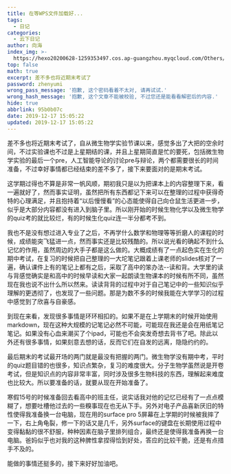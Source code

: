 ```yaml
---
title: 在等WPS文件加载好...
tags:
  - 日记
categories:
  - 云下日记
author: 向海
index_img: >-
  https://hexo20200628-1259353497.cos.ap-guangzhou.myqcloud.com/Others/Fluid/about.png
top: false
math: true
excerpt: 差不多也将近期末考试了
password: zhenyumi
wrong_pass_message: '抱歉, 这个密码看着不太对, 请再试试.'
wrong_hash_message: '抱歉, 这个文章不能被校验, 不过您还是能看看解密后的内容.'
hide: true
abbrlink: 95b0b07c
date: 2019-12-17 15:05:22
updated: 2019-12-17 15:05:22
---
```


差不多也将近期末考试了，自从微生物学实验节课以来，感觉多出了大把的空余时间，不过实验课也不过是上星期结的课，并且上星期简直是忙的要死，包括微生物学实验的最后一个pre，人工智能导论的讨论pre与辩论，两个都需要很长的时间准备，不过幸好事情都已经结束的差不多了，接下来要面对的是期末考试。

这学期过得也不算是非常一帆风顺，期初我只是以为把课本上的内容整理下来，看一遍就好了，然而事实证明，虽然把所有东西都记下来可以在整理的过程中获得奇特的心理满足，并且抱持着“以后慢慢看”的心态能使得自己向仓鼠生活更进一步，似乎是大部分内容都没有进入到脑子里。所以刚开始的时候生物化学以及微生物学的quiz考的就比较烂，有的时候生化quiz连一半分都考不到。

我也不是没有想过进入专业了之后，不再学什么数学和物理等等折磨人的课程的时候，成绩能突飞猛进一点，然而事实还是比较残酷的。所以说光看的确起不到什么记忆的作用，虽然周边的大手子都是这么做的。大概成绩有了一点起色实在生化的期中考试，在复习的时候把自己整理的一大坨笔记跟着上课老师的slides核对了一遍，确认课件上有的笔记上都有之后，采取了高中的笨办法--读和背。大学里的读与背感觉确实是和高中的时候早读和大家一起朗读生物课本的时候有所不同，虽然现在我也说不出什么所以然来。读读背背的过程中对于自己笔记中的一些知识似乎理解的更透彻了，也发现了一些问题。那是为数不多的时候我能在大学学习的过程中感觉到了欣喜与自豪感。

到现在来看，发现很多事情是环环相扣的。如果不是在上学期末的时候开始使用markdown，现在这种大规模的记笔记必然不可能，可能现在我还是会在用纸笔记笔记。如果没有心血来潮买了个ipad，可能也不会突发奇想去背书了吧。除此以外还有很多事情，如果刻意去想的话，反而它们在自发的远离，隐隐约约的。

最后期末的考试最开场的两门就是最没有把握的两门。微生物学没有期中考，平时的quiz题目错的也很多，知识点繁杂，复习的难度很大。分子生物学虽然说是开卷考试，但是知识点的内容非常丰富，同时涉及很多生物科技的东西，理解起来难度也比较大。所以要准备的话，就要从现在开始准备了。

寒假15号的时候准备回去看高中的班主任，说实话我对他的记忆已经有了一点点模糊了，想要吐槽他过去的一些糗事现在也无从下手。另外对电子产品喜新厌旧的特性使得我准备换一台电脑，现在用的surface pro 5屏幕在上学期的时候被我摔了一下，右上角龟裂，修一下的话又是几千，另外surface的键盘在长期使用过程中变得黏黏的很不舒服，种种因素在脑子里排列组合，最终还是使得我准备再换一台电脑。爸妈似乎也对我的这种脾性拿捏得恰到好处，答应的比较干脆，还是有点措手不及的。

能做的事情还挺多的，接下来好好加油吧。